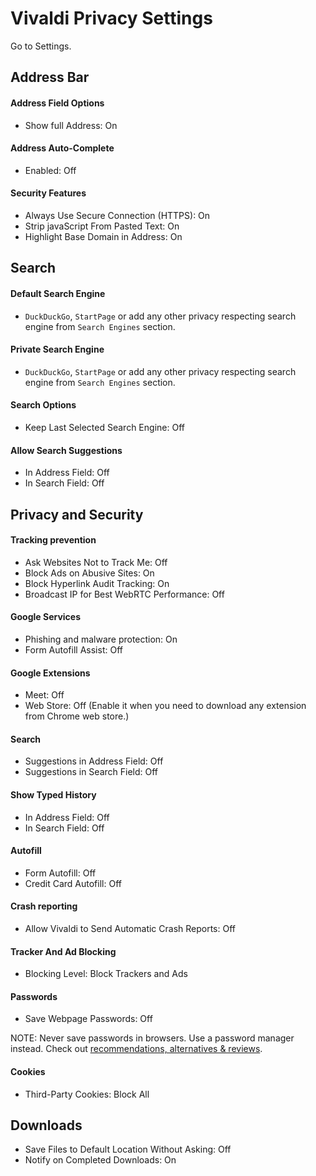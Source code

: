 # Vivaldi Privacy Settings

Go to Settings.



## Address Bar

#### Address Field Options
- Show full Address: On

#### Address Auto-Complete
- Enabled: Off

#### Security Features
- Always Use Secure Connection (HTTPS): On
- Strip javaScript From Pasted Text: On
- Highlight Base Domain in Address: On



## Search

#### Default Search Engine
- `DuckDuckGo`, `StartPage` or add any other privacy respecting search engine from `Search Engines` section.

#### Private Search Engine
- `DuckDuckGo`, `StartPage` or add any other privacy respecting search engine from `Search Engines` section.

#### Search Options
- Keep Last Selected Search Engine: Off

#### Allow Search Suggestions
- In Address Field: Off
- In Search Field: Off



## Privacy and Security

#### Tracking prevention
- Ask Websites Not to Track Me: Off
- Block Ads on Abusive Sites: On
- Block Hyperlink Audit Tracking: On
- Broadcast IP for Best WebRTC Performance: Off

#### Google Services
- Phishing and malware protection: On
- Form Autofill Assist: Off

#### Google Extensions
- Meet: Off
- Web Store: Off (Enable it when you need to download any extension from Chrome web store.)

#### Search
- Suggestions in Address Field: Off
- Suggestions in Search Field: Off

#### Show Typed History
- In Address Field: Off
- In Search Field: Off

#### Autofill
- Form Autofill: Off
- Credit Card Autofill: Off

#### Crash reporting
- Allow Vivaldi to Send Automatic Crash Reports: Off

#### Tracker And Ad Blocking
- Blocking Level: Block Trackers and Ads

#### Passwords
- Save Webpage Passwords: Off

NOTE: Never save passwords in browsers. Use a password manager instead. Check out [recommendations, alternatives & reviews](https://github.com/StellarSand/privacy-settings#recommendations-alternatives--reviews).

#### Cookies
- Third-Party Cookies: Block All



## Downloads
- Save Files to Default Location Without Asking: Off
- Notify on Completed Downloads: On
